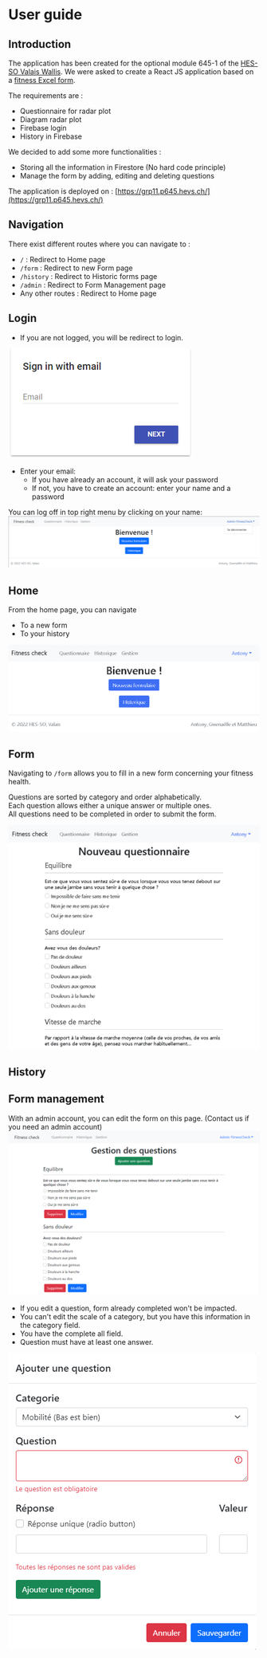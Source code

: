 # User guide
## Introduction
The application has been created for the optional module 645-1 of the [HES-SO Valais Wallis](http://www.hevs.ch/).
We were asked to create a React JS application based on a [fitness Excel form](attachments/Questions_fitnessCheck.xlsx).

The requirements are :
- Questionnaire for radar plot
- Diagram radar plot
- Firebase login
- History in Firebase

We decided to add some more functionalities :
- Storing all the information in Firestore (No hard code principle)
- Manage the form by adding, editing and deleting questions

The application is deployed on : [https://grp11.p645.hevs.ch/](https://grp11.p645.hevs.ch/)

## Navigation
There exist different routes where you can navigate to :
- `/` : Redirect to Home page
- `/form` : Redirect to new Form page
- `/history` : Redirect to Historic forms page
- `/admin` : Redirect to Form Management page
- Any other routes : Redirect to Home page

## Login
- If you are not logged, you will be redirect to login.

![img.png](attachments/img/login.png)
- Enter your email:
  - If you have already an account, it will ask your password
  - If not, you have to create an account: enter your name and a password

You can log off in top right menu by clicking on your name:
![img.png](attachments/img/logoff.png)

## Home
From the home page, you can navigate 
- To a new form
- To your history

![home page](attachments/img/home.png)

## Form
Navigating to `/form` allows you to fill in a new form concerning your fitness health.

Questions are sorted by category and order alphabetically.
<br>Each question allows either a unique answer or multiple ones.
<br>All questions need to be completed in order to submit the form.

![new form page](attachments/img/newForm.png)

## History

## Form management
With an admin account, you can edit the form on this page. (Contact us if you need an admin account)
![img.png](attachments/img/admin.png)
- If you edit a question, form already completed won't be impacted.
- You can't edit the scale of a category, but you have this information in the category field.
- You have the complete all field.
- Question must have at least one answer.

![img.png](attachments/img/addquestion.png)
